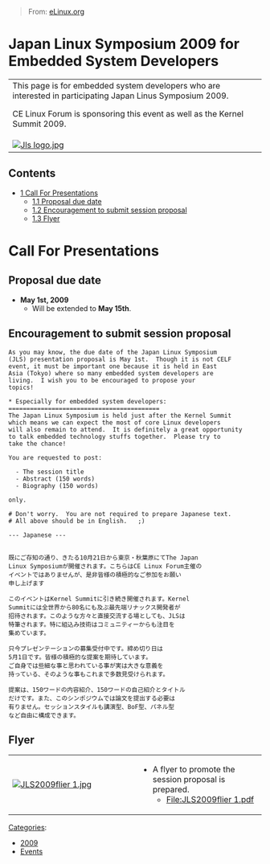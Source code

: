 > From: [eLinux.org](http://eLinux.org/Japan_Linux_Symposium_2009_for_Embedded_System_Developers "http://eLinux.org/Japan_Linux_Symposium_2009_for_Embedded_System_Developers")


# Japan Linux Symposium 2009 for Embedded System Developers



<table>
<col width="100%" />
<tbody>
<tr class="odd">
<td align="left">This page is for embedded system developers who are interested in participating Japan Linus Symposium 2009.
<p>CE Linux Forum is sponsoring this event as well as the Kernel Summit 2009.</p></td>
</tr>
<tr class="even">
<td align="left"><a href="http://elinux.org/File:Jls_logo.jpg"><img src="http://elinux.org/images/b/b7/Jls_logo.jpg" alt="Jls logo.jpg" /></a></td>
</tr>
</tbody>
</table>

## Contents

-   [1 Call For Presentations](#call-for-presentations)
    -   [1.1 Proposal due date](#proposal-due-date)
    -   [1.2 Encouragement to submit session
        proposal](#encouragement-to-submit-session-proposal)
    -   [1.3 Flyer](#flyer)

# Call For Presentations

## Proposal due date

-   **May 1st, 2009**
    -   Will be extended to **May 15th**.

## Encouragement to submit session proposal

    As you may know, the due date of the Japan Linux Symposium
    (JLS) presentation proposal is May 1st.  Though it is not CELF
    event, it must be important one because it is held in East
    Asia (Tokyo) where so many embedded system developers are
    living.  I wish you to be encouraged to propose your
    topics!

    * Especially for embedded system developers:
    ==========================================
    The Japan Linux Symposium is held just after the Kernel Summit
    which means we can expect the most of core Linux developers
    will also remain to attend.  It is definitely a great opportunity
    to talk embedded technology stuffs together.  Please try to
    take the chance!

    You are requested to post:

      - The session title
      - Abstract (150 words)
      - Biography (150 words)

    only.

    # Don't worry.  You are not required to prepare Japanese text.
    # All above should be in English.   ;)

    --- Japanese ---


    既にご存知の通り、きたる10月21日から東京・秋葉原にてThe Japan
    Linux Symposiumが開催されます。こちらはCE Linux Forum主催の
    イベントではありませんが、是非皆様の積極的なご参加をお願い
    申し上げます

    このイベントはKernel Summitに引き続き開催されます。Kernel
    Summitには全世界から80名にも及ぶ最先端リナックス開発者が
    招待されます。このような方々と直接交流する場としても、JLSは
    特筆されます。特に組込み技術はコミュニティーからも注目を
    集めています。

    只今プレゼンテーションの募集受付中です。締め切り日は
    5月1日です。皆様の積極的な提案を期待しています。
    ご自身では些細な事と思われている事が実は大きな意義を
    持っている、そのような事もこれまで多数見受けられます。

    提案は、150ワードの内容紹介、150ワードの自己紹介とタイトル
    だけです。また、このシンポジウムでは論文を提出する必要は
    有りません。セッションスタイルも講演型、BoF型、パネル型
    など自由に構成できます。

## Flyer

<table>
<col width="50%" />
<col width="50%" />
<tbody>
<tr class="odd">
<td align="left"><a href="http://elinux.org/File:JLS2009flier_1.jpg"><img src="http://elinux.org/images/f/fb/JLS2009flier_1.jpg" alt="JLS2009flier 1.jpg" /></a></td>
<td align="left"><ul>
<li>A flyer to promote the session proposal is prepared.
<ul>
<li><a href="http://elinux.org/File:JLS2009flier_1.pdf" title="File:JLS2009flier 1.pdf">File:JLS2009flier 1.pdf</a></li>
</ul></li>
</ul></td>
</tr>
</tbody>
</table>


[Categories](http://eLinux.org/Special:Categories "Special:Categories"):

-   [2009](http://eLinux.org/Category:2009 "Category:2009")
-   [Events](http://eLinux.org/Category:Events "Category:Events")


